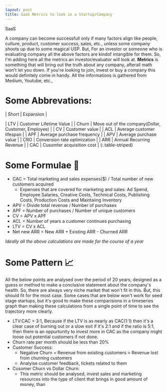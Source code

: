 ```yaml
---
layout: post
title: SaaS Metrics to look in a Startup/Company
---
```


SaaS

A company can become successfull only if many factors align like people, culture, product, customer success, sales, etc., unless some company shoots up due to some magical USP. But, For an investor or someone who is evaluating company all the above factors are kindof intangible for them. So, I'm adding here all the metrics an investor/evaluator will look at. **Metrics** is something that will bring out the truth about any company, afterall math won't let you down. If you're looking to join, invest or buy a company this would definitely come in handy. All the informations is gathered from Medium, Youtube, etc.,

# Some Abbrevations:

| Short | Expansion                                           |

| LTV   | Customer Lifetime Value                             |
| Churn | Move out of the company(Dollar, Customer, Employee) |
| CV    | Customer value                                      |
| ACL   | Average customer lifespan                           |
| APF   | Average purchase frequency                          |
| APV   | Average purchase value                              |
| CRO   | Conversion rate optimization                        |
| ARR   | Annual Recurring Revenue                            |
| CAC   | Cusomter acquisition cost                           |
{:.table-striped}

# Some Formulae :bear:

- CAC = Total marketing and sales expenses($) / Total number of new customers acquired
  - Expenses that are covered for marketing and sales: Ad Spend, Employee Salaries, Creative Costs, Technical Costs, Publishing Costs, Production Costs and Maintaiing Inventory
- APV = Divide total revenue / Number of purchases 
- APF = Number of purchases / Number of unique customers
- CV = APV x APF
- ACL = Number of years a customer continues purchasing
- LTV = CV x ACL
- Net new ARR = New ARR + Existing ARR - Churned ARR

*Ideally all the above calculations are made for the course of a year*

# Some Pattern :chart_with_upwards_trend:

All the below points are analysed over the period of 20 years, designed as a guess or method to make a conclusive statement about the company's health. So, there are always very niche market that won't fit in this. But, this should fit for the most case. Some cases that are below won't work for seed stage startups, but it's good to make these comparisions in a timeseries graph than making these calculations from a single point of time to see the trajectory more clearly.

- LTV:CAC = 3:1, Because if the LTV is as nearly as CAC(1:1) then it's a clear case of burning out or a slow exit if it's 2:1 and if the ratio is 5:1, then there is an oppurtunity to invest more in CAC as the company might loose out potential customers if not done.
- Churn rate per month should be less than 20%
- Customer Success:
  - Negative Churn = Revenue from existing customers > Revenue lost from churning customers
  - Analyise customer feedback, tickets related to them 
- Cusomer Churn vs Dollar Churn:
  - This metric should be analysed, invest sales and marketing resources into the type of client that brings in good amount of money, than 

